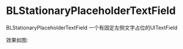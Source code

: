 # BLStationaryPlaceholderTextField
BLStationaryPlaceholderTextField 一个有固定左侧文字占位的UITextField

效果如图:

